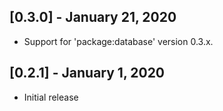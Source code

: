 ## [0.3.0] - January 21, 2020

* Support for 'package:database' version 0.3.x.

## [0.2.1] - January 1, 2020

* Initial release
